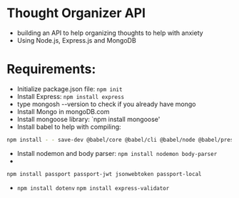 # Thought Organizer API

- building an API to help organizing thoughts to help with anxiety
- Using Node.js, Express.js and MongoDB

# Requirements:

- Initialize package.json file: `npm init`
- Install Express: `npm install express`
- type mongosh --version to check if you already have mongo
- Install Mongo in mongoDB.com
- Install mongoose library: `npm install mongoose'
- Install babel to help with compiling:

```bash
npm install - - save-dev @babel/core @babel/cli @babel/node @babel/preset-env
```

- Install nodemon and body parser: `npm install nodemon body-parser`
-

```bash
npm install passport passport-jwt jsonwebtoken passport-local
```

- `npm install dotenv`
  `npm install express-validator`
